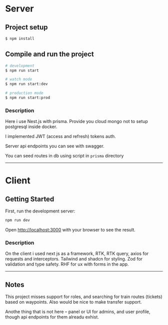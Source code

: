 # Server

## Project setup

```bash
$ npm install
```

## Compile and run the project

```bash
# development
$ npm run start

# watch mode
$ npm run start:dev

# production mode
$ npm run start:prod
```

### Description

Here i use Nest.js with prisma. Provide you cloud mongo not to setup postgresql inside docker.

I implemented JWT (access and refresh) tokens auth.

Server api endpoints you can see with swagger.

You can seed routes in db using script in `prisma` directory

---

# Client

## Getting Started

First, run the development server:

```bash
npm run dev
```

Open [http://localhost:3000](http://localhost:3000) with your browser to see the result.

### Description

On the client i used next js as a framework, RTK, RTK query, axios for requests and interceptors. Tailwind and shadcn for styling. Zod for validation and type safety. RHF for ux with forms in the app.

---

## Notes

This project misses support for roles, and searching for train routes (tickets) based on waypoints. Also would be nice to make transfer support.

Anothe thing that is not here – panel or UI for admins, and user profile, though api endpoints for them alreadu exhist.
